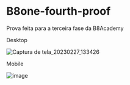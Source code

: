 # B8one-fourth-proof

Prova feita para a terceira fase da B8Academy

Desktop

![Captura de tela_20230227_133426](https://user-images.githubusercontent.com/80261904/221623725-bd214367-aeaa-4fb5-848c-486f86cbc0c4.png)


Mobile

![image](https://user-images.githubusercontent.com/80261904/221623418-6bc3b467-9088-4793-8a51-80f01d458b19.png)
